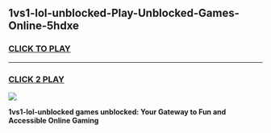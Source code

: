 
## 1vs1-lol-unblocked-Play-Unblocked-Games-Online-5hdxe
<h3>
<a href="https://premium76.site?title=1vs1-lol-unblocked&ref=25A">CLICK TO PLAY</a></h3>
<hr>

<h3>
<a href="https://premium76.site?title=1vs1-lol-unblocked&ref=25A">CLICK 2 PLAY</a>
  
</h3>

<a href="https://premium76.site?title=1vs1-lol-unblocked&ref=25A"><img src="https://clearcache.store/games.png"></a>


**1vs1-lol-unblocked games unblocked: Your Gateway to Fun and Accessible Online Gaming**

